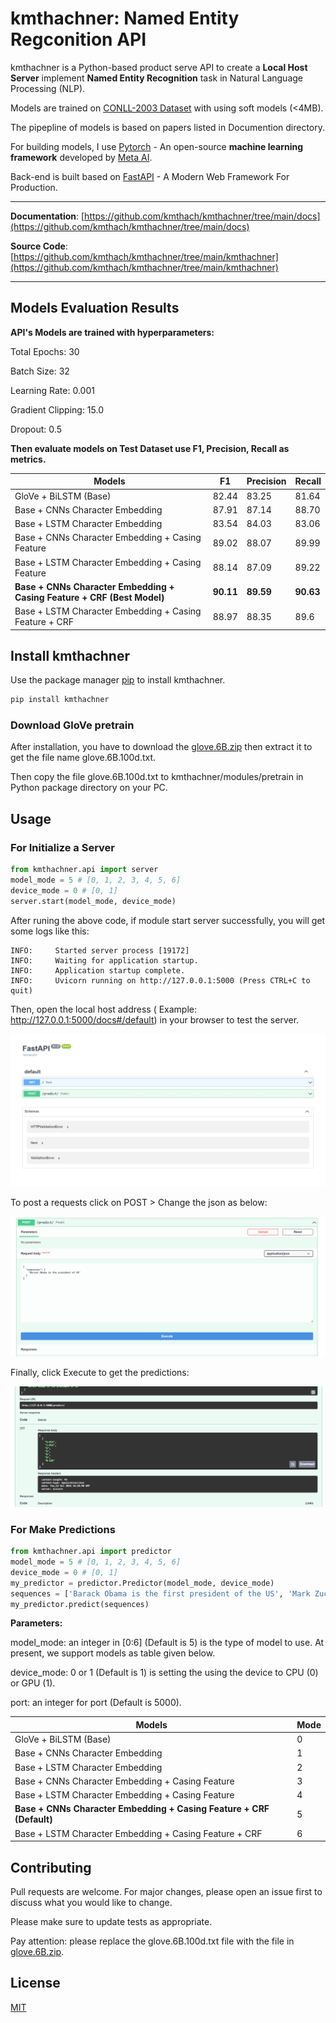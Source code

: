 

# kmthachner: Named Entity Regconition API

kmthachner is a Python-based product serve  API to create a **Local Host Server** implement **Named Entity Recognition** task in Natural Language Processing (NLP).

Models are trained on [CONLL-2003 Dataset](https://huggingface.co/datasets/conll2003) with using soft models (<4MB).

The pipepline of models is based on papers listed in Documention directory.

For building models, I use [Pytorch](https://pytorch.org/) - An open-source **machine learning framework** developed by [Meta AI](https://ai.facebook.com/).

Back-end is built based on [FastAPI](https://fastapi.tiangolo.com/) - A Modern Web Framework For Production.


---

**Documentation**: [https://github.com/kmthach/kmthachner/tree/main/docs](https://github.com/kmthach/kmthachner/tree/main/docs)

**Source Code**: [https://github.com/kmthach/kmthachner/tree/main/kmthachner](https://github.com/kmthach/kmthachner/tree/main/kmthachner)

---
## Models Evaluation Results
**API's Models are trained with hyperparameters:**

Total Epochs: 30

Batch Size: 32

Learning Rate: 0.001

Gradient Clipping: 15.0

Dropout: 0.5

**Then evaluate models on Test Dataset use F1, Precision, Recall as metrics.**

| Models                                                 | F1           | Precision    | Recall       |
|--------------------------------------------------------|--------------|--------------|--------------|
| GloVe + BiLSTM (Base)                                  | 82.44        | 83.25        | 81.64        |
| Base + CNNs Character Embedding                        | 87.91        | 87.14        | 88.70        |
| Base + LSTM Character Embedding                        | 83.54        | 84.03        | 83.06        |
| Base + CNNs Character Embedding + Casing Feature       | 89.02        | 88.07        | 89.99        |
| Base + LSTM Character Embedding + Casing Feature       | 88.14        | 87.09        | 89.22        |
| **Base + CNNs Character Embedding + Casing Feature + CRF (Best Model)** | **90.11**    | **89.59**    | **90.63**    |
| Base + LSTM Character Embedding + Casing Feature + CRF | 88.97        | 88.35        | 89.6         |

## Install kmthachner

Use the package manager [pip](https://pip.pypa.io/en/stable/) to install kmthachner.

``` bash
pip install kmthachner
```

### Download GloVe pretrain
After installation, you have to download the [glove.6B.zip](https://nlp.stanford.edu/data/glove.6B.zip) then extract it to get the file name glove.6B.100d.txt.

Then copy the file glove.6B.100d.txt to kmthachner/modules/pretrain in Python package directory on your PC.

## Usage

### For Initialize a Server
```python
from kmthachner.api import server
model_mode = 5 # [0, 1, 2, 3, 4, 5, 6]
device_mode = 0 # [0, 1]
server.start(model_mode, device_mode)
```
After runing the above code, if module start server successfully, you will get some logs like this:
```log
INFO:     Started server process [19172]
INFO:     Waiting for application startup.
INFO:     Application startup complete.
INFO:     Uvicorn running on http://127.0.0.1:5000 (Press CTRL+C to quit)
```
Then, open the local host address ( Example: http://127.0.0.1:5000/docs#/default) in your browser to test the server.

![Step 1](images/step1.jpeg)

To post a requests click on POST > Change the json as below:

![Step 2](images/step2.png)

Finally, click Execute to get the predictions:

![Step 3](images/step3.png)
### For Make Predictions
```python
from kmthachner.api import predictor
model_mode = 5 # [0, 1, 2, 3, 4, 5, 6]
device_mode = 0 # [0, 1]
my_predictor = predictor.Predictor(model_mode, device_mode)
sequences = ['Barack Obama is the first president of the US', 'Mark Zuckerberg is the founder of Facebook']
my_predictor.predict(sequences)
```
**Parameters:**

model_mode: an integer in [0:6] (Default is 5) is the type of model to use. At present, we support models as table given below.

device_mode: 0 or 1 (Default is 1) is setting the using the device to CPU (0) or GPU (1).

port: an integer for port (Default is 5000).

| Models                                                 | Mode |
|--------------------------------------------------------|------|
| GloVe + BiLSTM (Base)                                  | 0    |
| Base + CNNs Character Embedding                        | 1    |
| Base + LSTM Character Embedding                        | 2    |
| Base + CNNs Character Embedding + Casing Feature       | 3    |
| Base + LSTM Character Embedding + Casing Feature       | 4    |
| **Base + CNNs Character Embedding + Casing Feature + CRF (Default)** | 5    |
| Base + LSTM Character Embedding + Casing Feature + CRF | 6    |


## Contributing

Pull requests are welcome. For major changes, please open an issue first to discuss what you would like to change.

Please make sure to update tests as appropriate.

Pay attention: please replace the glove.6B.100d.txt file with the file in [glove.6B.zip](https://nlp.stanford.edu/data/glove.6B.zip).
## License
[MIT](https://choosealicense.com/licenses/mit/)

